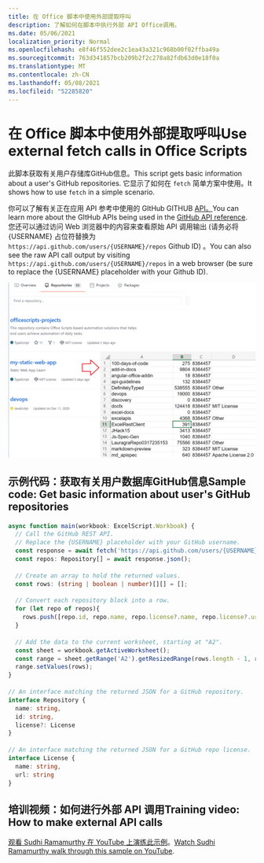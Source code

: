 ```yaml
---
title: 在 Office 脚本中使用外部提取呼叫
description: 了解如何在脚本中执行外部 API Office调用。
ms.date: 05/06/2021
localization_priority: Normal
ms.openlocfilehash: e8f46f552dee2c1ea43a321c968b00f02ffba49a
ms.sourcegitcommit: 763d341857bcb209b2f2c278a82fdb63d0e18f0a
ms.translationtype: MT
ms.contentlocale: zh-CN
ms.lasthandoff: 05/08/2021
ms.locfileid: "52285820"
---
```

# <a name="use-external-fetch-calls-in-office-scripts"></a><span data-ttu-id="035e7-103">在 Office 脚本中使用外部提取呼叫</span><span class="sxs-lookup"><span data-stu-id="035e7-103">Use external fetch calls in Office Scripts</span></span>

<span data-ttu-id="035e7-104">此脚本获取有关用户存储库GitHub信息。</span><span class="sxs-lookup"><span data-stu-id="035e7-104">This script gets basic information about a user's GitHub repositories.</span></span> <span data-ttu-id="035e7-105">它显示了如何在 `fetch` 简单方案中使用。</span><span class="sxs-lookup"><span data-stu-id="035e7-105">It shows how to use `fetch` in a simple scenario.</span></span>

<span data-ttu-id="035e7-106">你可以了解有关正在应用 API 参考中使用的 GItHub GITHUB [API。](https://docs.github.com/rest/reference/repos#list-repositories-for-a-user)</span><span class="sxs-lookup"><span data-stu-id="035e7-106">You can learn more about the GItHub APIs being used in the [GitHub API reference](https://docs.github.com/rest/reference/repos#list-repositories-for-a-user).</span></span> <span data-ttu-id="035e7-107">您还可以通过访问 Web 浏览器中的内容来查看原始 API 调用输出 (请务必将 {USERNAME} 占位符替换为 `https://api.github.com/users/{USERNAME}/repos` Github ID) 。</span><span class="sxs-lookup"><span data-stu-id="035e7-107">You can also see the raw API call output by visiting `https://api.github.com/users/{USERNAME}/repos` in a web browser (be sure to replace the {USERNAME} placeholder with your Github ID).</span></span>

![获取存储库信息示例](../../images/git.png)

## <a name="sample-code-get-basic-information-about-users-github-repositories"></a><span data-ttu-id="035e7-109">示例代码：获取有关用户数据库GitHub信息</span><span class="sxs-lookup"><span data-stu-id="035e7-109">Sample code: Get basic information about user's GitHub repositories</span></span>

```TypeScript
async function main(workbook: ExcelScript.Workbook) {
  // Call the GitHub REST API.
  // Replace the {USERNAME} placeholder with your GitHub username.
  const response = await fetch('https://api.github.com/users/{USERNAME}/repos');
  const repos: Repository[] = await response.json();
  
  // Create an array to hold the returned values.
  const rows: (string | boolean | number)[][] = [];

  // Convert each repository block into a row.
  for (let repo of repos){ 
    rows.push([repo.id, repo.name, repo.license?.name, repo.license?.url])
  }

  // Add the data to the current worksheet, starting at "A2".
  const sheet = workbook.getActiveWorksheet();
  const range = sheet.getRange('A2').getResizedRange(rows.length - 1, rows[0].length - 1);
  range.setValues(rows);
}

// An interface matching the returned JSON for a GitHub repository.
interface Repository {
  name: string,
  id: string,
  license?: License 
}

// An interface matching the returned JSON for a GitHub repo license.
interface License {
  name: string,
  url: string
}
```

## <a name="training-video-how-to-make-external-api-calls"></a><span data-ttu-id="035e7-110">培训视频：如何进行外部 API 调用</span><span class="sxs-lookup"><span data-stu-id="035e7-110">Training video: How to make external API calls</span></span>

<span data-ttu-id="035e7-111">[观看 Sudhi Ramamurthy 在 YouTube 上演练此示例](https://youtu.be/fulP29J418E)。</span><span class="sxs-lookup"><span data-stu-id="035e7-111">[Watch Sudhi Ramamurthy walk through this sample on YouTube](https://youtu.be/fulP29J418E).</span></span>
